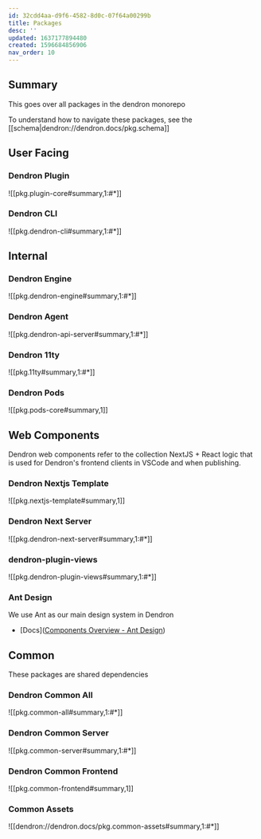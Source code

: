 ```yaml
---
id: 32cdd4aa-d9f6-4582-8d0c-07f64a00299b
title: Packages
desc: ''
updated: 1637177894480
created: 1596684856906
nav_order: 10
---
```

## Summary

This goes over all packages in the dendron monorepo

To understand how to navigate these packages, see the [[schema|dendron://dendron.docs/pkg.schema]]

## User Facing

### Dendron Plugin
![[pkg.plugin-core#summary,1:#*]]

### Dendron CLI
![[pkg.dendron-cli#summary,1:#*]]

## Internal

### Dendron Engine
![[pkg.dendron-engine#summary,1:#*]]

### Dendron Agent
![[pkg.dendron-api-server#summary,1:#*]]

### Dendron 11ty
![[pkg.11ty#summary,1:#*]]

### Dendron Pods
![[pkg.pods-core#summary,1]]

## Web Components
Dendron web components refer to the collection NextJS + React logic that is used for Dendron's frontend clients in VSCode and when publishing. 

### Dendron Nextjs Template
![[pkg.nextjs-template#summary,1]]

### Dendron Next Server
![[pkg.dendron-next-server#summary,1:#*]]

### dendron-plugin-views
![[pkg.dendron-plugin-views#summary,1:#*]]

### Ant Design

We use Ant as our main design system in Dendron

- [Docs]([Components Overview - Ant Design](https://ant.design/components/overview/))

## Common

These packages are shared dependencies

### Dendron Common All
![[pkg.common-all#summary,1:#*]]

### Dendron Common Server
![[pkg.common-server#summary,1:#*]]

### Dendron Common Frontend
![[pkg.common-frontend#summary,1]]

### Common Assets
![[dendron://dendron.docs/pkg.common-assets#summary,1:#*]]



<!-- ## Thematic
Some Logic is split across multiple packages. The following splits out logic by theme instead of physical package

### Markdown
![[pkg.dendron-markdown#summary,1:#*]] -->
